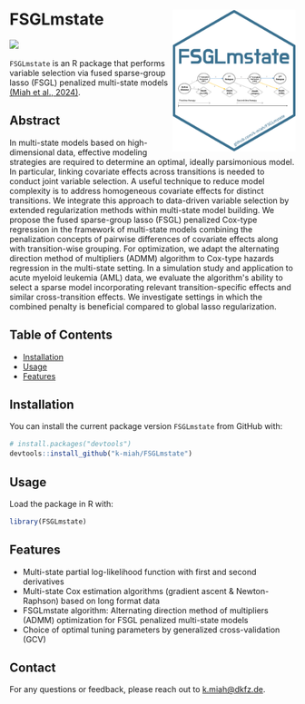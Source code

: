 # FSGLmstate <img src="https://raw.githubusercontent.com/k-miah/FSGLmstate/main/FSGLmstate.png" alt="Package Logo" align="right" height="250" />
[![](https://img.shields.io/badge/doi-10.48550/arXiv.2411.17394-yellow.svg)](https://doi.org/10.48550/arXiv.2411.17394)

`FSGLmstate` is an R package that performs variable selection via fused sparse-group lasso (FSGL) penalized multi-state models [(Miah et al., 2024)](https://doi.org/10.48550/arXiv.2411.17394).

## Abstract

In multi-state models based on high-dimensional data, effective modeling strategies are required to determine an optimal, ideally parsimonious model. 
In particular, linking covariate effects across transitions is needed to conduct joint variable selection. A useful technique to reduce model complexity is to address homogeneous covariate effects for distinct transitions. We integrate this approach to data-driven variable selection by extended regularization methods within multi-state model building. We propose the fused sparse-group lasso (FSGL) penalized Cox-type regression in the framework of multi-state models combining the penalization concepts of pairwise differences of covariate effects along with transition-wise grouping. For optimization, we adapt the alternating direction method of multipliers (ADMM) algorithm to Cox-type hazards regression in the multi-state setting. In a simulation study and application to acute myeloid leukemia (AML) data, we evaluate the algorithm's ability to select a sparse model incorporating relevant transition-specific effects and similar cross-transition effects. We investigate settings in which the combined penalty is beneficial compared to global lasso regularization.

## Table of Contents

- [Installation](#installation)
- [Usage](#usage)
- [Features](#features)

## Installation

You can install the current package version `FSGLmstate` from GitHub with:

```R
# install.packages("devtools")
devtools::install_github("k-miah/FSGLmstate")
```

## Usage

Load the package in R with:

```R
library(FSGLmstate)
```

## Features

- Multi-state partial log-likelihood function with first and second derivatives
- Multi-state Cox estimation algorithms (gradient ascent & Newton-Raphson) based on long format data
- FSGLmstate algorithm: Alternating direction method of multipliers (ADMM) optimization for FSGL penalized multi-state models
- Choice of optimal tuning parameters by generalized cross-validation (GCV)

## Contact

For any questions or feedback, please reach out to [k.miah@dkfz.de](mailto:k.miah@dkfz.de).


